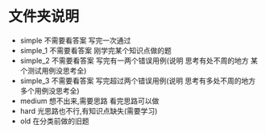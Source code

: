# 文件夹说明
- simple 不需要看答案 写完一次通过
- simple_1 不需要看答案 刚学完某个知识点做的题
- simple_2 不需要看答案 写完有一两个错误用例(说明 思考有处不周的地方 某个测试用例没思考全)
- simple_3 不需要看答案 写完超过两个错误用例(说明 思考有多处不周的地方 多个用例没思考全)
- medium 想不出来,需要思路 看完思路可以做
- hard 光思路也不行,有知识点缺失(需要学习)
- old 在分类前做的旧题